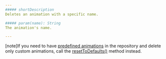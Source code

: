 ```yaml
---
##### shortDescription
Deletes an animation with a specific name.

##### param(name): String
The animation's name.

---
```

[note]If you need to have [predefined animations](/api-reference/50%20Common/utils/animationPresets '/Documentation/ApiReference/Common/Utils/animationPresets/') in the repository and delete only custom animations, call the [resetToDefaults()](/api-reference/50%20Common/utils/animationPresets/3%20Methods/resetToDefaults().md '/Documentation/ApiReference/Common/Utils/animationPresets/Methods/#resetToDefaults') method instead.